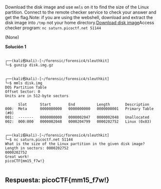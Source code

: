 
Download the disk image and use `mmls` on it to find the size of the Linux partition. Connect to the remote checker service to check your answer and get the flag.Note: if you are using the webshell, download and extract the disk image into `/tmp` not your home directory.[Download disk image](https://artifacts.picoctf.net/c/164/disk.img.gz)Access checker program: `nc saturn.picoctf.net 51144`


(None)


**Solución 1**

```
                                                                                                          
┌──(kali㉿kali)-[~/forensic/forensic4/sleuthkit]
└─$ gunzip disk.img.gz  

                                                                                                        
┌──(kali㉿kali)-[~/forensic/forensic4/sleuthkit]
└─$ mmls disk.img   
DOS Partition Table
Offset Sector: 0
Units are in 512-byte sectors

      Slot      Start        End          Length       Description
000:  Meta      0000000000   0000000000   0000000001   Primary Table (#0)
001:  -------   0000000000   0000002047   0000002048   Unallocated
002:  000:000   0000002048   0000204799   0000202752   Linux (0x83)
       

┌──(kali㉿kali)-[~/forensic/forensic4/sleuthkit]
└─$ nc saturn.picoctf.net 51144    
What is the size of the Linux partition in the given disk image?
Length in sectors: 0000202752
0000202752
Great work!
picoCTF{mm15_f7w!}


```



## Respuesta: **picoCTF{mm15_f7w!}**